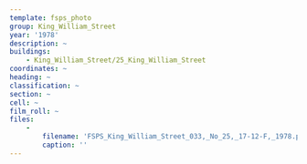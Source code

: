 ```yaml
---
template: fsps_photo
group: King_William_Street
year: '1978'
description: ~
buildings:
    - King_William_Street/25_King_William_Street
coordinates: ~
heading: ~
classification: ~
section: ~
cell: ~
film_roll: ~
files:
    -
        filename: 'FSPS_King_William_Street_033,_No_25,_17-12-F,_1978.png'
        caption: ''
---
```

